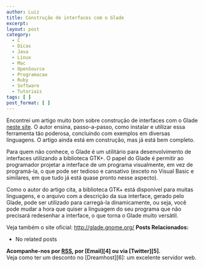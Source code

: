 ```yaml
---
author: Luiz
title: Construção de interfaces com o Glade
excerpt:
layout: post
category:
  - C
  - Dicas
  - Java
  - Linux
  - Mac
  - OpenSource
  - Programacao
  - Ruby
  - Software
  - Tutoriais
tags: [ ]
post_format: [ ]
---
```

Encontrei um artigo muito bom sobre construção de interfaces com o Glade [neste site][1]. O autor ensina, passo-a-passo, como instalar e utilizar essa ferramenta tão poderosa, concluindo com exemplos em diversas linguagens. O artigo ainda está em construção, mas já está bem completo.

Para quem não conhece, o Glade é um utilitário para desenvolvimento de interfaces utilizando a biblioteca GTK+. O papel do Glade é permitir ao programador projetar a interface de um programa visualmente, em vez de programá-la, o que pode ser tedioso e cansativo (exceto no Visual Basic e similares, em que tudo já está quase pronto nesse aspecto).

Como o autor do artigo cita, a biblioteca GTK+ está disponível para muitas linguagens, e o arquivo com a descrição da sua interface, gerado pelo Glade, pode ser utilizado para carregá-la dinamicamente, ou seja, você pode mudar a hora que quiser a linguagem do seu programa que não precisará redesenhar a interface, o que torna o Glade muito versátil.

Veja também o site oficial: <http://glade.gnome.org/> 
**Posts Relacionados:** 
*   No related posts









**Acompanhe-nos por [ RSS][3], por [Email][4] ou via [Twitter][5].**  
Veja como ter um desconto no [Dreamhost][6]: um excelente servidor web.

 [1]: http://www.cin.ufpe.br/~cinlug/wiki/index.php/Mantendo_A_Sanidade_Com_O_Glade
 [2]: https://twitter.com/share
 [3]: http://feeds.feedburner.com/VidaGeek



